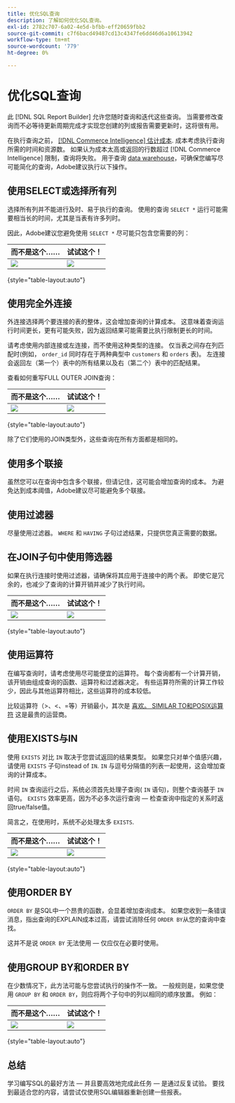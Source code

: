 ```yaml
---
title: 优化SQL查询
description: 了解如何优化SQL查询。
exl-id: 2782c707-6a02-4e5d-bfbb-eff20659fbb2
source-git-commit: c7f6bacd49487cd13c4347fe6dd46d6a10613942
workflow-type: tm+mt
source-wordcount: '779'
ht-degree: 0%

---
```


# 优化SQL查询

此 [!DNL SQL Report Builder] 允许您随时查询和迭代这些查询。 当需要修改查询而不必等待更新周期完成才实现您创建的列或报告需要更新时，这将很有用。

在执行查询之前， [[!DNL Commerce Intelligence] 估计成本](https://experienceleague.adobe.com/docs/commerce-knowledge-base/kb/troubleshooting/miscellaneous/sql-queries-explain-cost-errors.html). 成本考虑执行查询所需的时间和资源数。 如果认为成本太高或返回的行数超过 [!DNL Commerce Intelligence] 限制，查询将失败。 用于查询 [data warehouse](../data-analyst/data-warehouse-mgr/tour-dwm.md)，可确保您编写尽可能简化的查询，Adobe建议执行以下操作。

## 使用SELECT或选择所有列

选择所有列并不能进行及时、易于执行的查询。 使用的查询 `SELECT *` 运行可能需要相当长的时间，尤其是当表有许多列时。

因此，Adobe建议您避免使用 `SELECT *` 尽可能只包含您需要的列：

| **而不是这个……** | **试试这个！** |
|-----|-----|
| ![](../../mbi/assets/Select_all_1.png) | ![](../../mbi/assets/Select_all_2.png) |

{style="table-layout:auto"}

## 使用完全外连接

外连接选择两个要连接的表的整体，这会增加查询的计算成本。 这意味着查询运行时间更长，更有可能失败，因为返回结果可能需要比执行限制更长的时间。

请考虑使用内部连接或左连接，而不使用这种类型的连接。 仅当表之间存在列匹配时(例如， `order_id` 同时存在于两种典型中 `customers` 和 `orders` 表)。 左连接会返回左（第一个）表中的所有结果以及右（第二个）表中的匹配结果。

查看如何重写FULL OUTER JOIN查询：

| **而不是这个……** | **试试这个！** |
|-----|-----|
| ![](../../mbi/assets/Full_Outer_Join_1.png) | ![](../../mbi/assets/Full_Outer_Join_2.png) |

{style="table-layout:auto"}

除了它们使用的JOIN类型外，这些查询在所有方面都是相同的。

## 使用多个联接

虽然您可以在查询中包含多个联接，但请记住，这可能会增加查询的成本。 为避免达到成本阈值，Adobe建议尽可能避免多个联接。

## 使用过滤器

尽量使用过滤器。 `WHERE` 和 `HAVING` 子句过滤结果，只提供您真正需要的数据。

## 在JOIN子句中使用筛选器

如果在执行连接时使用过滤器，请确保将其应用于连接中的两个表。 即使它是冗余的，也减少了查询的计算开销并减少了执行时间。

| **而不是这个……** | **试试这个！** |
|-----|-----|
| ![](../../mbi/assets/Join_filters_1.png) | ![](../../mbi/assets/Join_filters_2.png) |

{style="table-layout:auto"}

## 使用运算符

在编写查询时，请考虑使用尽可能便宜的运算符。 每个查询都有一个计算开销，该开销由组成查询的函数、运算符和过滤器决定。 有些运算符所需的计算工作较少，因此与其他运算符相比，这些运算符的成本较低。

比较运算符（>、&lt;、=等）开销最小，其次是 [喜欢。 SIMILAR TO和POSIX运算符](https://www.postgresql.org/docs/9.5/functions-matching.html) 这是最贵的运营商。

## 使用EXISTS与IN

使用 `EXISTS` 对比 `IN` 取决于您尝试返回的结果类型。 如果您只对单个值感兴趣，请使用 `EXISTS` 子句instead of `IN`. `IN` 与逗号分隔值的列表一起使用，这会增加查询的计算成本。

时间 `IN` 查询运行之后，系统必须首先处理子查询( `IN` 语句)，则整个查询基于 `IN` 语句。 `EXISTS` 效率更高，因为不必多次运行查询 — 检查查询中指定的关系时返回true/false值。

简言之，在使用时，系统不必处理太多 `EXISTS`.

| **而不是这个……** | **试试这个！** |
|-----|-----|
| ![](../../mbi/assets/Exists_1.png) | ![](../../mbi/assets/Exists_2.png) |

{style="table-layout:auto"}

## 使用ORDER BY

`ORDER BY` 是SQL中一个昂贵的函数，会显着增加查询成本。 如果您收到一条错误消息，指出查询的EXPLAIN成本过高，请尝试消除任何 `ORDER BY`从您的查询中查找。

这并不是说 `ORDER BY` 无法使用 — 仅应仅在必要时使用。

## 使用GROUP BY和ORDER BY

在少数情况下，此方法可能与您尝试执行的操作不一致。 一般规则是，如果您使用 `GROUP BY` 和 `ORDER BY`，则应将两个子句中的列以相同的顺序放置。 例如：

| **而不是这个……** | **试试这个！** |
|-----|-----|
| ![](../../mbi/assets/Group_by_2.png) | ![](../../mbi/assets/Group_by_1.png) |

{style="table-layout:auto"}

## 总结

学习编写SQL的最好方法 — 并且要高效地完成此任务 — 是通过反复试验。 要找到最适合您的内容，请尝试仅使用SQL编辑器重新创建一些报表。
